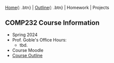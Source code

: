 [Home][home]{: .btn} | [Outline][outline]{: .btn} | Homework | Projects

## COMP232 Course Information
- Spring 2024
- Prof. Goble's Office Hours:
    * tbd.
- Course Moodle
- [Course Outline][outline]

<!-- links for the course -->
[outline]: outline.md
[home]: index.md
